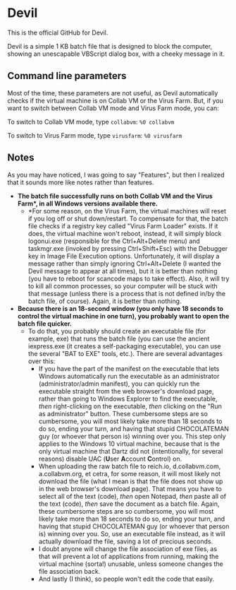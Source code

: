 # Devil
This is the official GitHub for Devil.

Devil is a simple 1 KB batch file that is designed to block the computer, showing an unescapable VBScript dialog box, with a cheeky message in it.

Command line parameters
-
Most of the time, these parameters are not useful, as Devil automatically checks if the virtual machine is on Collab VM or the Virus Farm. But, if you want to switch between Collab VM mode and Virus Farm mode, you can:

To switch to Collab VM mode, type `collabvm`:
`%0 collabvm`

To switch to Virus Farm mode, type `virusfarm`:
`%0 virusfarm`

Notes
-
As you may have noticed, I was going to say "Features", but then I realized that it sounds more like notes rather than features.
* **The batch file successfully runs on both Collab VM and the Virus Farm\*, in all Windows versions available there.**
  * \*For some reason, on the Virus Farm, the virtual machines will reset if you log off or shut down/restart. To compensate for that, the batch file checks if a registry key called "Virus Farm Loader" exists. If it does, the virtual machine won't reboot, instead, it will simply block logonui.exe (responsible for the Ctrl+Alt+Delete menu) and taskmgr.exe (invoked by pressing Ctrl+Shift+Esc) with the Debugger key in Image File Execution options. Unfortunately, it will display a message rather than simply ignoring Ctrl+Alt+Delete (I wanted the Devil message to appear at all times), but it is better than nothing (you have to reboot for scancode maps to take effect). Also, it will try to kill all common processes, so your computer will be stuck with that message (unless there is a process that is not defined in/by the batch file, of course). Again, it is better than nothing.
* **Because there is an 18-second window (you only have 18 seconds to control the virtual machine in one turn), you probably want to open the batch file quicker.**
  * To do that, you probably should create an executable file (for example, exe) that runs the batch file (you can use the ancient iexpress.exe (it creates a self-packaging executable), you can use the several "BAT to EXE" tools, etc.). There are several advantages over this:
      * If you have the part of the manifest on the executable that lets Windows automatically run the executable as an administrator (administrator/admin manifest), you can quickly run the executable straight from the web browser's download page, rather than going to Windows Explorer to find the executable, *then* right-clicking on the executable, *then* clicking on the "Run as administrator" button. These cumbersome steps are so cumbersome, you will most likely take more than 18 seconds to do so, ending your turn, and having that stupid CHOCOLATEMAN guy (or whoever that person is) winning over you. This step only applies to the Windows 10 virtual machine, because that is the only virtual machine that Dartz did not (intentionally, for several reasons) disable UAC (**U**ser **A**ccount **C**ontrol) on.
      * When uploading the raw batch file to reich.io, d.collabvm.com, a.collabvm.org, et cetra, for some reason, it will most likely not download the file (what I mean is that the file does not show up in the web browser's download page). That means you have to select all of the text (code), *then* open Notepad, *then* paste all of the text (code), *then* save the document as a batch file. Again, these cumbersome steps are so cumbersome, you will most likely take more than 18 seconds to do so, ending your turn, and having that stupid CHOCOLATEMAN guy (or whoever that person is) winning over you. So, use an executable file instead, as it will actually download the file, saving a lot of precious seconds.
      * I doubt anyone will change the file association of exe files, as that will prevent a lot of applications from running, making the virtual machine (sorta!) unusable, unless someone changes the file association back.
      * And lastly (I think), so people won't edit the code that easily.
